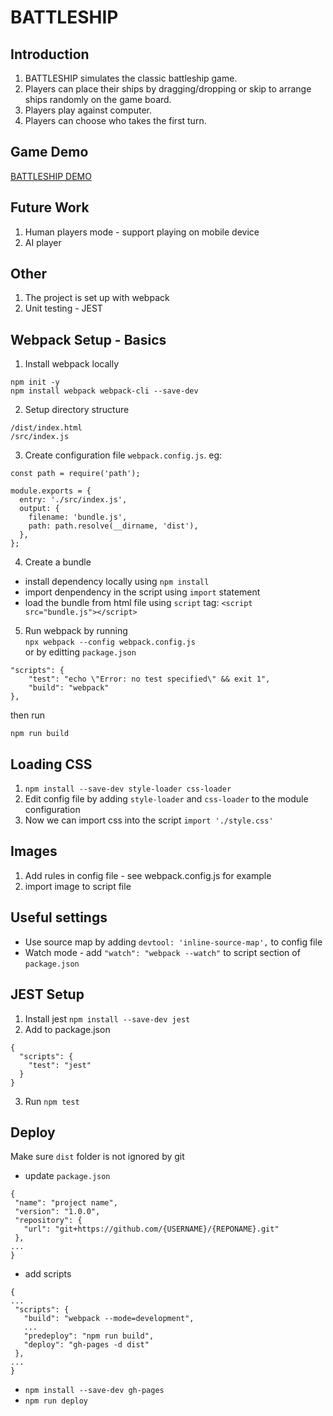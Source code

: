 # BATTLESHIP

## Introduction
1. BATTLESHIP simulates the classic battleship game. 
2. Players can place their ships by dragging/dropping or skip to arrange ships randomly on the game board.
3. Players play against computer.
4. Players can choose who takes the first turn.

## Game Demo
[BATTLESHIP DEMO](https://zhna123.github.io/battleship/)

## Future Work
1. Human players mode - support playing on mobile device
2. AI player

## Other
1. The project is set up with webpack
2. Unit testing - JEST

## Webpack Setup - Basics

1. Install webpack locally
```
npm init -y
npm install webpack webpack-cli --save-dev

```
2. Setup directory structure
```
/dist/index.html
/src/index.js
```

3. Create configuration file `webpack.config.js`. eg:
```
const path = require('path');

module.exports = {
  entry: './src/index.js',
  output: {
    filename: 'bundle.js',
    path: path.resolve(__dirname, 'dist'),
  },
};
```

4. Create a bundle
* install dependency locally using `npm install`
* import denpendency in the script using `import` statement
* load the bundle from html file using `script` tag: `<script src="bundle.js"></script>`

5. Run webpack by running \
`npx webpack --config webpack.config.js` \
or by editting `package.json`
```
"scripts": {
    "test": "echo \"Error: no test specified\" && exit 1",
    "build": "webpack"
},
```
then run
```
npm run build
```

## Loading CSS

1. `npm install --save-dev style-loader css-loader`
2. Edit config file by adding `style-loader` and `css-loader` to the module configuration
3. Now we can import css into the script `import './style.css'`

## Images
1. Add rules in config file - see webpack.config.js for example
2. import image to script file

## Useful settings
* Use source map by adding `devtool: 'inline-source-map',` to config file
* Watch mode - add `"watch": "webpack --watch"` to script section of `package.json`

## JEST Setup 

1. Install jest `npm install --save-dev jest`
2. Add to package.json
```
{
  "scripts": {
    "test": "jest"
  }
}
```
3. Run `npm test`

## Deploy 
Make sure `dist` folder is not ignored by git
* update `package.json`
```
{
 "name": "project name",
 "version": "1.0.0",
 "repository": {
   "url": "git+https://github.com/{USERNAME}/{REPONAME}.git"
 },
...
}
```
* add scripts
```
{
...
 "scripts": {
   "build": "webpack --mode=development",
   ...
   "predeploy": "npm run build",
   "deploy": "gh-pages -d dist"
 },
...
}
```
* `npm install --save-dev gh-pages`
* `npm run deploy`


